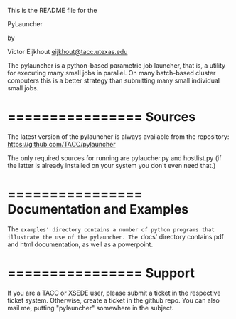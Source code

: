 This is the README file for the 

  PyLauncher

by 

  Victor Eijkhout
  eijkhout@tacc.utexas.edu
  
The pylauncher is a python-based parametric job launcher, that is, a
utility for executing many small jobs in parallel.  On many
batch-based cluster computers this is a better strategy than
submitting many small individual small jobs.

================
Sources
================

The latest version of the pylauncher is always available from the 
repository:
https://github.com/TACC/pylauncher

The only required sources for running are pylaucher.py and hostlist.py 
(if the latter is already installed on your system you don't even need that.)

================
Documentation and Examples
================

The `examples' directory contains a number of python programs that
illustrate the use of the pylauncher. The `docs' directory
contains pdf and html documentation, as well as
a powerpoint.

================
Support
================

If you are a TACC or XSEDE user, please submit a ticket in the
respective ticket system. Otherwise, create a ticket in the github repo.
You can also mail me, putting "pylauncher" somewhere in the subject.

